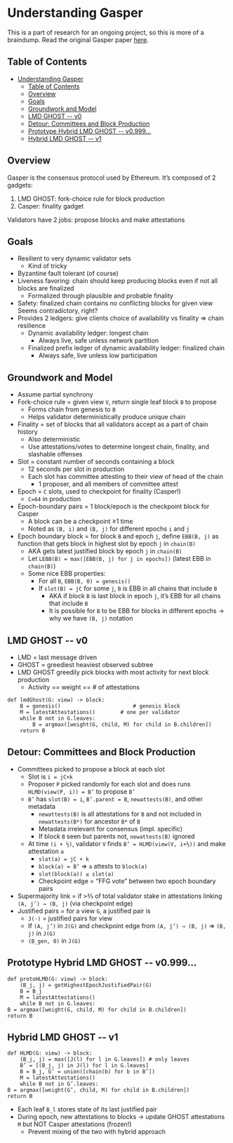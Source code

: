 # Understanding Gasper
This is a part of research for an ongoing project, so this is more of a braindump. 
Read the original Gasper paper [here](https://arxiv.org/pdf/2003.03052.pdf).

## Table of Contents
- [Understanding Gasper](#understanding-gasper)
  - [Table of Contents](#table-of-contents)
  - [Overview](#overview)
  - [Goals](#goals)
  - [Groundwork and Model](#groundwork-and-model)
  - [LMD GHOST -- v0](#lmd-ghost----v0)
  - [Detour: Committees and Block Production](#detour-committees-and-block-production)
  - [Prototype Hybrid LMD GHOST -- v0.999...](#prototype-hybrid-lmd-ghost----v0999)
  - [Hybrid LMD GHOST -- v1](#hybrid-lmd-ghost----v1)

## Overview
Gasper is the consensus protocol used by Ethereum. It’s composed of 2 gadgets:
1. LMD GHOST: fork-choice rule for block production  
2. Casper: finality gadget  

Validators have 2 jobs: propose blocks and make attestations

## Goals
* Resilient to very dynamic validator sets  
    * Kind of tricky  
* Byzantine fault tolerant (of course)  
* Liveness favoring: chain should keep producing blocks even if not all blocks are finalized  
    * Formalized through plausible and probable finality  
* Safety: finalized chain contains no conflicting blocks for given view  
Seems contradictory, right?
* Provides 2 ledgers: give clients choice of availability vs finality ⇒ chain resilience
  * Dynamic availability ledger: longest chain
    * Always live, safe unless network partition
  * Finalized prefix ledger of dynamic availability ledger: finalized chain
    * Always safe, live unless low participation


## Groundwork and Model
* Assume partial synchrony
* Fork-choice rule = given view `V`, return single leaf block `B` to propose
  * Forms chain from genesis to `B`
  * Helps validator deterministically produce unique chain
* Finality = set of blocks that all validators accept as a part of chain history
  * Also deterministic
  * Use attestations/votes to determine longest chain, finality, and slashable offenses
* Slot = constant number of seconds containing a block
  * 12 seconds per slot in production
  * Each slot has committee attesting to their view of head of the chain
    * 1 proposer, and all members of committee attest
* Epoch = `C` slots, used to checkpoint for finality (Casper!)
  * `C=64` in production
* Epoch-boundary pairs = 1 block/epoch is the checkpoint block for Casper
  * A block can be a checkpoint ≥1 time
  * Noted as `(B, i)` and `(B, j)` for different epochs `i` and `j`
* Epoch boundary block = for block `B` and epoch `j`, define `EBB(B, j)` as function that gets block in highest slot by epoch `j` in `chain(B)`
  * AKA gets latest justified block by epoch `j` in `chain(B)`
  * Let `LEBB(B) = max([EBB(B, j) for j in epochs])` (latest EBB in `chain(B)`)
  * Some nice EBB properties:
    * For all `B`, `EBB(B, 0) = genesis()`
    * If `slot(B) = jC` for some `j`, `B` is EBB in all chains that include `B`
      * AKA if block `B` is last block in epoch `j`, it’s EBB for all chains that include `B`
      * It is possible for `B` to be EBB for blocks in different epochs → why we have `(B, j)` notation

## LMD GHOST -- v0
* LMD = last message driven
* GHOST = greediest heaviest observed subtree
* LMD GHOST greedily pick blocks with most activity for next block production
  * Activity == weight == # of attestations
```
def lmdGhost(G: view) -> block:
	B = genesis()						# genesis block
	M = latestAttestations()		# one per validator
	while B not in G.leaves:
		B = argmax([weight(G, child, M) for child in B.children])
	return B
```
## Detour: Committees and Block Production
* Committees picked to propose a block at each slot
  * Slot is `i = jC+k`
  * Proposer `P` picked randomly for each slot and does runs `HLMD(view(P, i)) = B’` to propose `B’`
  * `B’` has `slot(B) = i`, `B’.parent = B`, `newattests(B)`, and other metadata
    * `newattests(B)` is all attestations for `B` and not included in `newattests(B*)` for ancestor `B*` of `B`
    * Metadata irrelevant for consensus (impl. specific)
    * If block `B` seen but parents not, `newattests(B)` ignored
  * At time `(i + ½)`, validator `V` finds `B’ = HLMD(view(V, i+½))` and make attestation `a`
    * `slot(a) = jC + k`
    * `block(a) = B’` ⇒ `a` attests to `block(a)`
    * `slot(block(a)) ≤ slot(a)`
    * Checkpoint edge = “FFG vote” between two epoch boundary pairs
* Supermajority link = if >⅔ of total validator stake in attestations linking `(A, j’) → (B, j)` (via checkpoint edge)
* Justified pairs = for a view `G`, a justified pair is
  * `J(·)` = justified pairs for view
  * If `(A, j’)` in `J(G)` and checkpoint edge from `(A, j’) → (B, j)` ⇒ `(B, j)` in `J(G)`
  * `(B_gen, 0)` in `J(G)`

## Prototype Hybrid LMD GHOST -- v0.999...
```
def protoHLMD(G: view) -> block:
	(B_j, j) = getHighestEpochJustifiedPair(G)
	B = B_j
	M = latestAttestations()
	while B not in G.leaves:
B = argmax([weight(G, child, M) for child in B.children])
return B
```

## Hybrid LMD GHOST -- v1
```
def HLMD(G: view) -> block:
	(B_j, j) = max([J(l) for l in G.leaves]) # only leaves
	B’ = [(B_j, j) in J(l) for l in G.leaves]
	B = B_j, G’ = union([chain(b) for b in B’]) 
	M = latestAttestations()
	while B not in G’.leaves:
B = argmax([weight(G’, child, M) for child in B.children])
return B
```
* Each leaf `B_l` stores state of its last justified pair
* During epoch, new attestations to blocks → update GHOST attestations `M` but NOT Casper attestations (frozen!)
  * Prevent mixing of the two with hybrid approach



